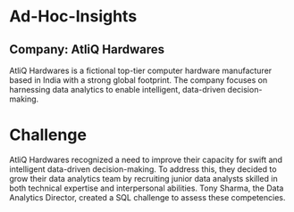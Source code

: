 # Ad-Hoc-Insights
## Company: AtliQ Hardwares
AtliQ Hardwares is a fictional top-tier computer hardware manufacturer based in India with a strong global footprint. The company focuses on harnessing data analytics to enable intelligent, data-driven decision-making.
# Challenge
AtliQ Hardwares recognized a need to improve their capacity for swift and intelligent data-driven decision-making. To address this, they decided to grow their data analytics team by recruiting junior data analysts skilled in both technical expertise and interpersonal abilities. Tony Sharma, the Data Analytics Director, created a SQL challenge to assess these competencies.








